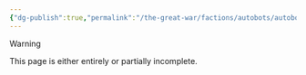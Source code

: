 ```yaml
---
{"dg-publish":true,"permalink":"/the-great-war/factions/autobots/autobots/","noteIcon":"default"}
---
```

  
>[!warning] 
>This page is either entirely or partially incomplete. 


